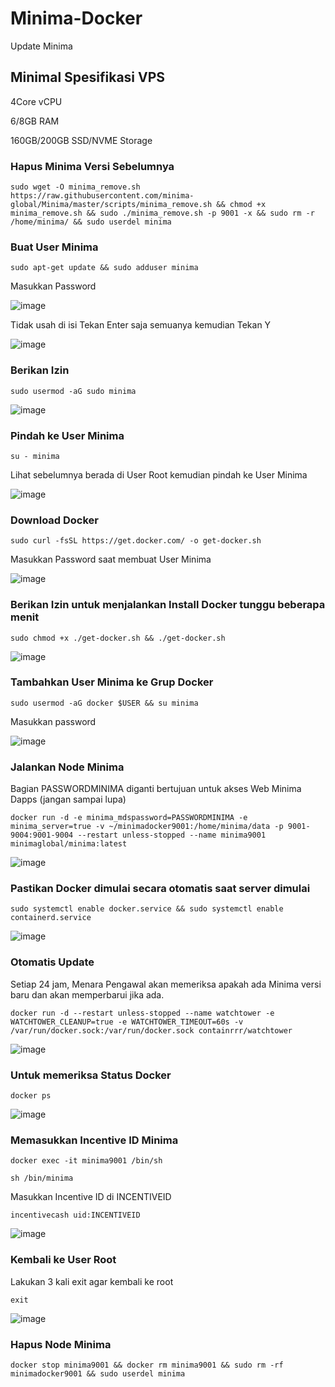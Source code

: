 # Minima-Docker
Update Minima

## Minimal Spesifikasi VPS

4Core vCPU

6/8GB RAM

160GB/200GB SSD/NVME Storage

### Hapus Minima Versi Sebelumnya

```
sudo wget -O minima_remove.sh https://raw.githubusercontent.com/minima-global/Minima/master/scripts/minima_remove.sh && chmod +x minima_remove.sh && sudo ./minima_remove.sh -p 9001 -x && sudo rm -r /home/minima/ && sudo userdel minima
```

### Buat User Minima

```
sudo apt-get update && sudo adduser minima
```

Masukkan Password 

![image](https://user-images.githubusercontent.com/91402307/202046123-8c82f36b-bbf7-4aa0-9274-e63d89c34314.png)

Tidak usah di isi Tekan Enter saja semuanya kemudian Tekan Y

![image](https://user-images.githubusercontent.com/91402307/202046334-773b771a-8825-474c-8229-ecb3afeac838.png)

### Berikan Izin 

```
sudo usermod -aG sudo minima
```

![image](https://user-images.githubusercontent.com/91402307/202046487-34e5bfa9-3aa1-4e81-847f-bb71127002be.png)

### Pindah ke User Minima

```
su - minima
```
Lihat sebelumnya berada di  User Root kemudian pindah ke User Minima 

![image](https://user-images.githubusercontent.com/91402307/202046754-ca15d74d-51f5-42b0-93da-d17922a7875a.png)

### Download Docker

```
sudo curl -fsSL https://get.docker.com/ -o get-docker.sh
```

Masukkan Password saat membuat User Minima

![image](https://user-images.githubusercontent.com/91402307/202047148-7232801c-d56d-4625-92b1-15833fd09a58.png)

### Berikan Izin untuk menjalankan Install Docker tunggu beberapa menit

```
sudo chmod +x ./get-docker.sh && ./get-docker.sh
```

![image](https://user-images.githubusercontent.com/91402307/202047455-bc60138d-544c-4cc9-ade7-88dd7bf2d5e5.png)

### Tambahkan User Minima ke Grup Docker

```
sudo usermod -aG docker $USER && su minima
```
Masukkan password

![image](https://user-images.githubusercontent.com/91402307/202049748-169b3300-334e-48e7-b6a5-5b0c7c1b417a.png)

### Jalankan Node Minima
Bagian PASSWORDMINIMA diganti bertujuan untuk akses Web Minima Dapps (jangan sampai lupa)

```
docker run -d -e minima_mdspassword=PASSWORDMINIMA -e minima_server=true -v ~/minimadocker9001:/home/minima/data -p 9001-9004:9001-9004 --restart unless-stopped --name minima9001 minimaglobal/minima:latest
```

![image](https://user-images.githubusercontent.com/91402307/202049085-6b1a2376-efa9-4526-9c99-713743ecfcb4.png)

### Pastikan Docker dimulai secara otomatis saat server dimulai

```
sudo systemctl enable docker.service && sudo systemctl enable containerd.service
```

![image](https://user-images.githubusercontent.com/91402307/202049916-456e7b46-ddd2-479a-a6b1-e712b0493a06.png)

### Otomatis Update 

Setiap 24 jam, Menara Pengawal akan memeriksa apakah ada Minima versi baru dan akan memperbarui jika ada.
```
docker run -d --restart unless-stopped --name watchtower -e WATCHTOWER_CLEANUP=true -e WATCHTOWER_TIMEOUT=60s -v /var/run/docker.sock:/var/run/docker.sock containrrr/watchtower
```

![image](https://user-images.githubusercontent.com/91402307/202050392-5a615733-48c8-4530-b872-4a40efcb9eb1.png)

### Untuk memeriksa Status Docker

```
docker ps
```

![image](https://user-images.githubusercontent.com/91402307/202050578-afd745b7-3962-45d0-a172-e82b773fff4b.png)

### Memasukkan Incentive ID Minima

```
docker exec -it minima9001 /bin/sh
```

```
sh /bin/minima
```

Masukkan Incentive ID di INCENTIVEID

```
incentivecash uid:INCENTIVEID
```

![image](https://user-images.githubusercontent.com/91402307/202051417-d3bd8752-d84f-4770-803a-617fc7e39ae0.png)

### Kembali ke User Root

Lakukan 3 kali exit agar kembali ke root

```
exit
```

![image](https://user-images.githubusercontent.com/91402307/202051885-7fdfdbed-ae2b-40a1-9d00-f15601d19d57.png)

### Hapus Node Minima

```
docker stop minima9001 && docker rm minima9001 && sudo rm -rf minimadocker9001 && sudo userdel minima
```


